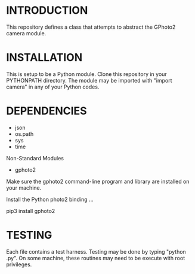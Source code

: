 # INTRODUCTION #
This repository defines a class that attempts to abstract the GPhoto2 camera module.

# INSTALLATION #
This is setup to be a Python module.  Clone this repository in your PYTHONPATH directory.  The module may be imported with "import camera" in any of your Python codes.

# DEPENDENCIES #
* json
* os.path
* sys
* time

Non-Standard Modules

* gphoto2

Make sure the gphoto2 command-line program and library are installed on your machine.

Install the Python photo2 binding ...

   pip3 install gphoto2

# TESTING #
Each file contains a test harness.  Testing may be done by typing "python <file>.py".  On some machine, these routines may need to be execute with root privileges.
